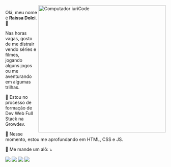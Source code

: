 <img src="https://raw.githubusercontent.com/MicaelliMedeiros/micaellimedeiros/master/image/computer-illustration.png" min-width="400px" max-width="400px" width="400px" align="right" alt="Computador iuriCode">

<p align="left"> 
  Olá, meu nome é <strong>Raissa Dolci</strong>. 👋<br>
  </p>
 <p>
  Nas horas vagas, gosto de me distrair vendo séries e filmes, jogando alguns jogos ou me aventurando em algumas trilhas.
</p>

<p align="left">
  📓  Estou no processo de formação de Dev Web Full Stack na Growdev.
</p>

<p align="left">
  💼 Nesse momento, estou me aprofundando em HTML, CSS e JS.
</p>

<p align="left">
  💌 Me mande um alô: ⤵️
</p>

<p align="left">
  <a href="www.linkedin.com/in/raissa-dolci-575697266/" alt="Gmail">
  <img src="https://img.shields.io/badge/-Gmail-FF0000?style=flat-square&labelColor=FF0000&logo=gmail&logoColor=white&link=https://mail.google.com/mail/u/0/?tab=rm&ogbl#inbox?compose=new" /></a>

  <a href="#" alt="Linkedin">
  <img src="https://img.shields.io/badge/-Linkedin-0e76a8?style=flat-square&logo=Linkedin&logoColor=white&link="/></a>

  <a href="#" alt="WhatsApp">
  <img src="https://img.shields.io/badge/-WhatsApp-25d366?style=flat-square&labelColor=25d366&logo=whatsapp&logoColor=white&link=https://wa.me/5566999193123"/></a>

  <a href="#" alt="Instagram">
  <img src="https://img.shields.io/badge/-Instagram-DF0174?style=flat-square&labelColor=DF0174&logo=instagram&logoColor=white&link=https://www.instagram.com/raissa.dolci/"/></a>
</p>  
